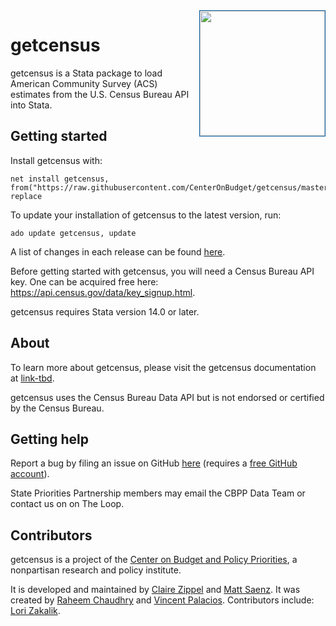 <img src="https://www.cbpp.org/sites/all/themes/custom/cbpp/logo.png" align="right" width="200" style="border:1.5px solid #0C61A4;"/>

# getcensus

getcensus is a Stata package to load American Community Survey (ACS) estimates from the U.S. Census Bureau API into Stata.


## Getting started

Install getcensus with:

    net install getcensus, from("https://raw.githubusercontent.com/CenterOnBudget/getcensus/master/src") replace


To update your installation of getcensus to the latest version, run:

    ado update getcensus, update

A list of changes in each release can be found [here](https://github.com/CenterOnBudget/getcensus/blob/master/NEWS.md).

Before getting started with getcensus, you will need a Census Bureau API
key. One can be acquired free here: <https://api.census.gov/data/key_signup.html>.

getcensus requires Stata version 14.0 or later.

## About

To learn more about getcensus, please visit the getcensus documentation at [link-tbd](link-tbd). 

getcensus uses the Census Bureau Data API but is not endorsed or
certified by the Census Bureau.

## Getting help

Report a bug by filing an issue on GitHub [here](https://github.com/CenterOnBudget/getcensus/issues) (requires a [free GitHub account](www.github.com/join)). 

State Priorities Partnership members may email the CBPP Data Team or contact us on on The Loop.


## Contributors

getcensus is a project of the [Center on Budget and Policy Priorities](http://www.cbpp.org), a nonpartisan research and policy institute. 

It is developed and maintained by [Claire Zippel](https://www.cbpp.org/about/our-staff/claire-zippel) and [Matt Saenz](https://www.cbpp.org/about/our-staff/matt-saenz). It was created by [Raheem Chaudhry](https://github.com/raheem03) and [Vincent
Palacios](https://github.com/vincentpalacios). Contributors include: [Lori Zakalik](https://github.com/lzak88).

